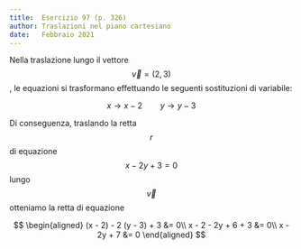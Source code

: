 ```yaml
---
title:  Esercizio 97 (p. 326)
author: Traslazioni nel piano cartesiano
date:   Febbraio 2021
---
```


Nella traslazione lungo il vettore $$\vec{v} = (2,3)$$, le equazioni si trasformano effettuando le seguenti sostituzioni di variabile:

$$x \longrightarrow x - 2 \qquad y \longrightarrow y - 3$$

Di conseguenza, traslando la retta $$r$$ di equazione $$x - 2y + 3 = 0$$ lungo $$\vec{v}$$ otteniamo la retta di equazione

$$
\begin{aligned}
  (x - 2) - 2 (y - 3) + 3 &= 0\\
  x - 2 - 2y + 6 + 3 &= 0\\
  x - 2y + 7 &= 0
\end{aligned}
$$
